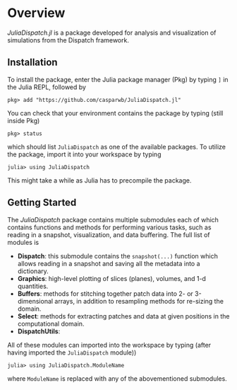 # Overview

_JuliaDispatch.jl_ is a package developed for analysis and visualization of simulations from the Dispatch framework.

## Installation

To install the package, enter the Julia package manager (Pkg) by typing `]` in the Julia REPL, followed by

`pkg> add "https://github.com/casparwb/JuliaDispatch.jl"`


You can check that your environment contains the package by typing (still inside Pkg)

`pkg> status`

which should list `JuliaDispatch` as one of the available packages. To utilize the package, import it into your workspace by typing

`julia> using JuliaDispatch`

This might take a while as Julia has to precompile the package. 

## Getting Started

The _JuliaDispatch_ package contains multiple submodules each of which contains functions and methods for performing various tasks, such as reading in a snapshot, visualization, and data buffering. The full list of modules is

* __Dispatch__: this submodule contains the `snapshot(...)` function which allows reading in a snapshot and saving all the metadata into a dictionary.
* __Graphics__: high-level plotting of slices (planes), volumes, and 1-d quantities.
* __Buffers__: methods for stitching together patch data into 2- or 3-dimensional arrays, in addition to resampling methods for re-sizing the domain.
* __Select__: methods for extracting patches and data at given positions in the computational domain.
* __DispatchUtils__: 

All of these modules can imported into the workspace by typing (after having imported the `JuliaDispatch` module))

`julia> using JuliaDispatch.ModuleName`

where `ModuleName` is replaced with any of the abovementioned submodules.